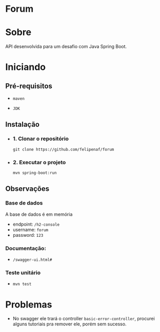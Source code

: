 
# Forum

# Sobre
API desenvolvida para um desafio com Java Spring Boot.

# Iniciando
## Pré-requisitos
- `maven`

- `JDK`

## Instalação

- ### 1. Clonar o repositório
    `git clone https://github.com/felipenaf/forum`

- ### 2. Executar o projeto
	`mvn spring-boot:run`

## Observações
### Base de dados
A base de dados é em memória

- endpoint: `/h2-console`
- username: `forum`
- password: `123` 

### Documentação: 
- `/swagger-ui.html#`

### Teste unitário
- `mvn test`

# Problemas
- No swagger ele trará o controller `basic-error-controller`, procurei alguns tutoriais pra remover ele, porém sem sucesso.
